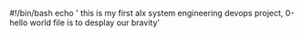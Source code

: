 #!/bin/bash
echo ' this is my first alx system engineering devops project, 0-hello world file is to desplay our bravity'
